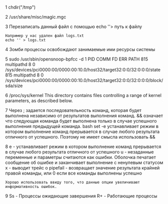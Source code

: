 1   chdir("/tmp")

2   /usr/share/misc/magic.mgc

3   Перезаписать данный файл с помощью echo ''> путь к файлу
    
    Например у нас удален файл logs.txt
    echo '' > logs.txt

4   Зомби процессы освобождают занимаемые ими ресурсы системы

5    sudo /usr/sbin/opensnoop-bpfcc -d 1
PID    COMM               FD ERR PATH
815    multipathd          8   0 /sys/devices/pci0000:00/0000:00:10.0/host32/target32:0:0/32:0:0:0/state
815    multipathd          8   0 /sys/devices/pci0000:00/0000:00:10.0/host32/target32:0:0/32:0:0:0/block/sda/size

6   /proc/sys/kernel
    This directory contains files controlling a range of kernel parameters, as described below.

7   Через ; задается последовательность команд, которая будет выполнена независимо от результатов выполнения команд. && означает что следующая команда будет выполнена только в случае успешного выполнения предыдущей команда. bash set -e устанавливает режим в котором выполнение команд прерывается в случае любого результата отличного от успешного. Поэтому не имеет смысла использовать &&

8   e - устанавливает режим в котором выполнение команд прерывается в случае любого результата отличного от успешного
    u - незаданные переменные и параметры считаются как ошибки. Оболочка печатает сообщение об ошибке и заканчивает выполнение с ненулевым статусом
    x - выводит трейс
    o pipefail - возвращает значение результата крайней правой команды, или 0 если все команды выполнены успешно
    
    Хорошо использовать ввиду того, что данные опции увеличивают информативность ошибок.

9   Ss - Процессы ожидающие завершения
    R+ - Работающие процессы
